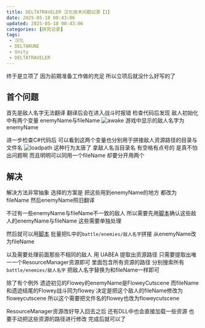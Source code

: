 ```yaml
---
title: DELTATRAVELER 汉化技术问题记录【1】
date: 2025-05-18 00:43:06
updated: 2025-05-18 00:43:06
categories: [研究记录]
tags:
 - 汉化
 - DELTARUNE
 - Unity
 - DELTATRAVELER
---
```


终于是立项了
因为前期准备工作做的充足
所以立项后就没什么好写的了

## 首个问题
首先是敌人名字无法翻译
翻译后会在进入战斗时报错
检查代码后发现 敌人初始化中有两个变量
enemyName与fileName
![awake](./resources/images/dttvl/dttvl_enemyname/awake.png)
游戏中显示的敌人名字为enemyName

进一步检查C#代码后 可以看到这两个变量也分别用于拼接敌人资源路径的目录与文件名
![loadpath](./resources/images/dttvl/dttvl_enemyname/loadpath.png)
这种行为太唐了 拿敌人名当目录名
有空格有点号的 是真不怕出问题啊
而且明明可以同用一个fileName 却要分开用两个

## 解决
解决方法非常抽象
选择的方案是 把这些用到enemyName的地方 都改为fileName
然后enemyName照旧翻译

不过有一些enemyName与fileName不一致的敌人
所以需要先用[脚本](https://github.com/UTCLC/DTTVL-Scripts/blob/main/EnemyNameFileNameDiffCheck.py)确认这些敌人的enemyName与fileName
这些需要单独处理

然后就可以用[脚本](https://github.com/UTCLC/DTTVL-Scripts/blob/main/ReplaceEnemyName2FileName.py)
批量把IL中的`battle/enemies/敌人名字`拼接 从enemyName改为fileName

以及需要处理前面那些不相同的敌人
用 UABEA 提取出资源路径
只需要提取出唯一一个ResourceManager资源即可
里面包含所有资源的路径
分别搜索所有`battle/enemies/敌人名字` 把敌人名字替换为和fileName一样即可

除了有个例外
遗迹初见的Flowey的enemyName是FloweyCutscene
而fileName和遗迹结尾的Flowey战斗同为flowey
决定是把这个敌人的fileName修改为floweycutscene
所以这个需要把文件名的flowey也改为floweycutscene

ResourceManager资源改好导入回去之后
还有DLL中也会直接加载一些资源
也要手动把这些资源的路径进行修改
完成后就可以了